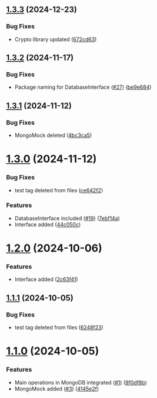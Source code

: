 ## [1.3.3](https://github.com/cristianat98/DBClientGo/compare/v1.3.2...v1.3.3) (2024-12-23)


### Bug Fixes

* Crypto library updated ([672cd63](https://github.com/cristianat98/DBClientGo/commit/672cd63dc370889091678818213224483d0fc24b))

## [1.3.2](https://github.com/cristianat98/DBClientGo/compare/v1.3.1...v1.3.2) (2024-11-17)


### Bug Fixes

* Package naming for DatabaseInterface ([#27](https://github.com/cristianat98/DBClientGo/issues/27)) ([be9e684](https://github.com/cristianat98/DBClientGo/commit/be9e684f356ee2db9e790d778f3ba7069f0dd288))

## [1.3.1](https://github.com/cristianat98/DBClientGo/compare/v1.3.0...v1.3.1) (2024-11-12)


### Bug Fixes

* MongoMock deleted ([4bc3ca5](https://github.com/cristianat98/DBClientGo/commit/4bc3ca58b00808f963951e67261f4c9b1bb3e33c))

# [1.3.0](https://github.com/cristianat98/DBClientGo/compare/v1.2.0...v1.3.0) (2024-11-12)


### Bug Fixes

* test tag deleted from files ([ce642f2](https://github.com/cristianat98/DBClientGo/commit/ce642f2645608cbac8d539a3608d1037aea4277b))


### Features

* DatabaseInterface included ([#19](https://github.com/cristianat98/DBClientGo/issues/19)) ([7ebf14a](https://github.com/cristianat98/DBClientGo/commit/7ebf14a448e4e51bf9867b9ecc111dbd42cc1df7))
* Interface added ([44c050c](https://github.com/cristianat98/DBClientGo/commit/44c050c81a1d1d315c60d7e96a3cbbe78c05797b))

# [1.2.0](https://github.com/cristianat98/DBClientGo/compare/v1.1.1...v1.2.0) (2024-10-06)


### Features

* Interface added ([2c63f41](https://github.com/cristianat98/DBClientGo/commit/2c63f411b56a22755d8147f2c8ee531efeb642fd))

## [1.1.1](https://github.com/cristianat98/DBClientGo/compare/v1.1.0...v1.1.1) (2024-10-05)


### Bug Fixes

* test tag deleted from files ([6248f23](https://github.com/cristianat98/DBClientGo/commit/6248f236774a95a1a61e057674c2588b9676da99))

# [1.1.0](https://github.com/cristianat98/DBClientGo/compare/v1.0.0...v1.1.0) (2024-10-05)


### Features

* Main operations in MongoDB integrated ([#1](https://github.com/cristianat98/DBClientGo/issues/1)) ([8f0df8b](https://github.com/cristianat98/DBClientGo/commit/8f0df8b1687d375bdec7a9923c0f7800e3bee0b3))
* MongoMock added ([#3](https://github.com/cristianat98/DBClientGo/issues/3)) ([4145e2f](https://github.com/cristianat98/DBClientGo/commit/4145e2fe1e6f674d68c76c6b598a965af7ed32af))
